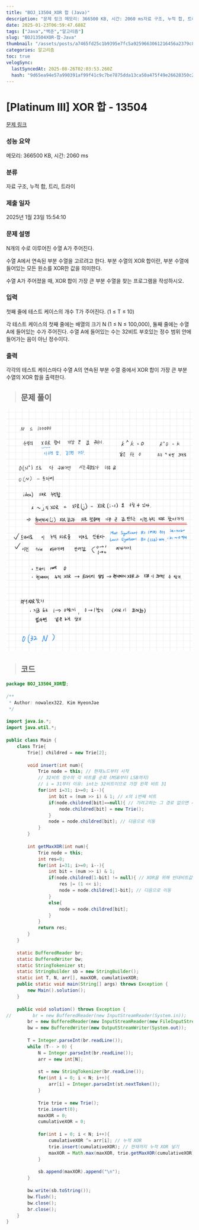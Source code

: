 ```yaml
---
title: "BOJ_13504_XOR 합 (Java)"
description: "문제 링크 메모리: 366500 KB, 시간: 2060 ms자료 구조, 누적 합, 트리, 트라이2025년 1월 23일 15:54:10/\*\*Author: nowalex322, Kim HyeonJae\*/import java.io.;import java.util.;pu"
date: 2025-01-23T06:59:47.688Z
tags: ["Java","백준","알고리즘"]
slug: "BOJ13504XOR-합-Java"
thumbnail: "/assets/posts/a7465fd25c1b9395e7fc5a9259663061216456a2379c8e85b56caa71bb4a6c45.png"
categories: 알고리즘
toc: true
velogSync:
  lastSyncedAt: 2025-08-26T02:03:53.260Z
  hash: "9d65ea94e57a990391af99f41c9c7be7875dda13ca50a475f49e26628350c2ba"
---
```


# [Platinum III] XOR 합 - 13504 

[문제 링크](https://www.acmicpc.net/problem/13504) 

### 성능 요약

메모리: 366500 KB, 시간: 2060 ms

### 분류

자료 구조, 누적 합, 트리, 트라이

### 제출 일자

2025년 1월 23일 15:54:10

### 문제 설명

<p>N개의 수로 이루어진 수열 A가 주어진다. </p>

<p>수열 A에서 연속된 부분 수열을 고르려고 한다. 부분 수열의 XOR 합이란, 부분 수열에 들어있는 모든 원소를 XOR한 값을 의미한다.</p>

<p>수열 A가 주어졌을 때, XOR 합이 가장 큰 부분 수열을 찾는 프로그램을 작성하시오.</p>

### 입력 

 <p>첫째 줄에 테스트 케이스의 개수 T가 주어진다. (1 ≤ T ≤ 10)</p>

<p>각 테스트 케이스의 첫째 줄에는 배열의 크기 N (1 ≤ N ≤ 100,000), 둘째 줄에는 수열 A에 들어있는 수가 주어진다. 수열 A에 들어있는 수는 32비트 부호있는 정수 범위 안에 들어가는 음이 아닌 정수이다.</p>

### 출력 

 <p>각각의 테스트 케이스마다 수열 A의 연속된 부분 수열 중에서 XOR 합이 가장 큰 부분 수열의 XOR 합을 출력한다.</p>

> ## 문제 풀이

![](/assets/posts/a7465fd25c1b9395e7fc5a9259663061216456a2379c8e85b56caa71bb4a6c45.png)

> ## 코드

```java
package BOJ_13504_XOR합;
        
/**
 * Author: nowalex322, Kim HyeonJae
 */

import java.io.*;
import java.util.*;

public class Main {
    class Trie{
        Trie[] childred = new Trie[2];

        void insert(int num){
            Trie node = this; // 현재노드부터 시작
            // 32비트 정수의 각 비트를 순회 (MSB부터 LSB까지)
            // i = 31부터 이유: int는 32비트이므로 가장 왼쪽 비트 31
            for(int i=31; i>=0; i--){
                int bit = (num >> i) & 1; // x의 i번째 비트
                if(node.childred[bit]==null){ // 가려고하는 그 경로 없으면 새로 생성
                    node.childred[bit] = new Trie();
                }
                node = node.childred[bit]; // 다음으로 이동
            }
        }

        int getMaxXOR(int num){
            Trie node = this;
            int res=0;
            for(int i=31; i>=0; i--){
                int bit = (num >> i) & 1;
                if(node.childred[1-bit] != null){ // XOR을 위해 반대비트값 찾는데 있으면
                    res |= (1 << i);
                    node = node.childred[1-bit]; // 다음으로 이동
                }
                else{
                    node = node.childred[bit];
                }
            }
            return res;
        }
    }

    static BufferedReader br;
    static BufferedWriter bw;
    static StringTokenizer st;
    static StringBuilder sb = new StringBuilder();
    static int T, N, arr[], maxXOR, cumulativeXOR;
    public static void main(String[] args) throws Exception {
        new Main().solution();
    }

    public void solution() throws Exception {
//        br = new BufferedReader(new InputStreamReader(System.in));
        br = new BufferedReader(new InputStreamReader(new FileInputStream("src/main/java/BOJ_13504_XOR합/input.txt")));
        bw = new BufferedWriter(new OutputStreamWriter(System.out));
        
        T = Integer.parseInt(br.readLine());
        while (T-- > 0) {
            N = Integer.parseInt(br.readLine());
            arr = new int[N];

            st = new StringTokenizer(br.readLine());
            for(int i = 0; i < N; i++){
                arr[i] = Integer.parseInt(st.nextToken());
            }

            Trie trie = new Trie();
            trie.insert(0);
            maxXOR = 0;
            cumulativeXOR = 0;

            for(int i = 0; i < N; i++){
                cumulativeXOR ^= arr[i]; // 누적 XOR
                trie.insert(cumulativeXOR); // 현재까지 누적 XOR 넣기
                maxXOR = Math.max(maxXOR, trie.getMaxXOR(cumulativeXOR));
            }

            sb.append(maxXOR).append("\n");
        }

        bw.write(sb.toString());
        bw.flush();
        bw.close();
        br.close();
    }
}
```